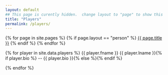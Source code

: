 ```yaml
---
layout: default
## This page is curently hidden.  change layout to "page" to show this page
title: "Players"
permalink: /players/
---
```


{% for page in site.pages %}
  {% if page.layout == "person" %}
  <a class="page-link" href="{{ page.url | prepend: site.baseurl }}">{{ page.title }}</a>
  {% endif %}
{% endfor %}

{% for player in site.data.players %}
  {{ player.fname }} {{ player.lname }}{% if player.bio %} -- {{ player.bio }}{% else %}{% endif %}
  
  
{% endfor %}


